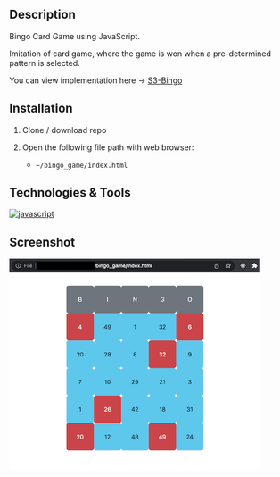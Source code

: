 ## Description
Bingo Card Game using JavaScript. 

Imitation of card game, where the game is won when a pre-determined pattern is selected.

You can view implementation here -> [S3-Bingo](http://dev.frontend.bingo.s3-website-us-west-1.amazonaws.com/)

## Installation

1. Clone / download repo

2. Open the following file path with web browser:
   - ```~/bingo_game/index.html```

## Technologies & Tools
<a href="https://developer.mozilla.org/en-US/docs/Web/JavaScript" target="_blank" rel="noreferrer">
 <img
   src="https://cdn.jsdelivr.net/gh/devicons/devicon/icons/javascript/javascript-plain.svg"
   alt="javascript"
   width="40"
   height="40"
 />
</a>

## Screenshot

![alt text](screenshots/screenshot_ui.png "Screenshot of UI")
